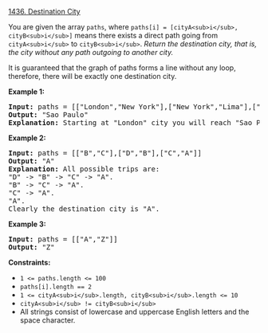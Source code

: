 [1436. Destination City](https://leetcode.com/problems/destination-city/)

You are given the array `paths`, where `paths[i] = [cityA<sub>i</sub>, cityB<sub>i</sub>]` means there exists a direct path going from `cityA<sub>i</sub>` to `cityB<sub>i</sub>`. *Return the destination city, that is, the city without any path outgoing to another city.*

It is guaranteed that the graph of paths forms a line without any loop, therefore, there will be exactly one destination city.

**Example 1:**

<pre><strong>Input:</strong> paths = [["London","New York"],["New York","Lima"],["Lima","Sao Paulo"]]
<strong>Output:</strong> "Sao Paulo" 
<strong>Explanation:</strong> Starting at "London" city you will reach "Sao Paulo" city which is the destination city. Your trip consist of: "London" -> "New York" -> "Lima" -> "Sao Paulo".
</pre>

**Example 2:**

<pre><strong>Input:</strong> paths = [["B","C"],["D","B"],["C","A"]]
<strong>Output:</strong> "A"
<strong>Explanation:</strong> All possible trips are: 
"D" -> "B" -> "C" -> "A". 
"B" -> "C" -> "A". 
"C" -> "A". 
"A". 
Clearly the destination city is "A".
</pre>

**Example 3:**

<pre><strong>Input:</strong> paths = [["A","Z"]]
<strong>Output:</strong> "Z"
</pre>

**Constraints:**

* `1 <= paths.length <= 100`
* `paths[i].length == 2`
* `1 <= cityA<sub>i</sub>.length, cityB<sub>i</sub>.length <= 10`
* `cityA<sub>i</sub> != cityB<sub>i</sub>`
* All strings consist of lowercase and uppercase English letters and the space character.

